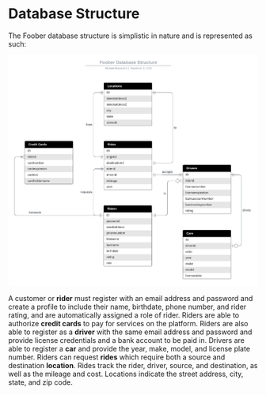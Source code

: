 # Database Structure

The Foober database structure is simplistic in nature and is represented as such:

![](../asset/img/database-structure.png)

A customer or **rider** must register with an email address and password and create a profile to include their name, birthdate, phone number, and rider rating, and are automatically assigned a role of rider. Riders are able to authorize **credit cards** to pay for services on the platform. Riders are also able to register as a **driver** with the same email address and password and provide license credentials and a bank account to be paid in. Drivers are able to register a **car** and provide the year, make, model, and license plate number. Riders can request **rides** which require both a source and destination **location**. Rides track the rider, driver, source, and destination, as well as the mileage and cost. Locations indicate the street address, city, state, and zip code.
